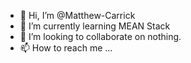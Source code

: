 - 👋 Hi, I’m @Matthew-Carrick
- 🌱 I’m currently learning MEAN Stack
- 💞️ I’m looking to collaborate on nothing.
- 📫 How to reach me ...

<!---
Matthew-Carrick/Matthew-Carrick is a ✨ special ✨ repository because its `README.md` (this file) appears on your GitHub profile.
You can click the Preview link to take a look at your changes.
--->
